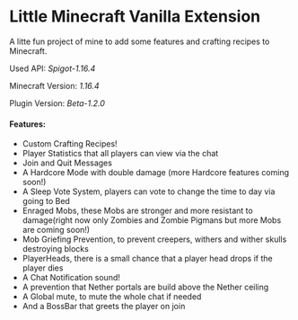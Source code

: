 # **L**ittle **M**inecraft **V**anilla **E**xtension

A litte fun project of mine to add some features and
crafting recipes to Minecraft.

Used API: *Spigot-1.16.4*

Minecraft Version: *1.16.4* 

Plugin Version: *Beta-1.2.0* 

#### Features:
- Custom Crafting Recipes!
- Player Statistics that all players can view via the chat
- Join and Quit Messages
- A Hardcore Mode with double damage (more Hardcore features coming soon!)
- A Sleep Vote System, players can vote to change the time to day via going to Bed
- Enraged Mobs, these Mobs are stronger and more resistant to damage(right now only Zombies and Zombie Pigmans but more Mobs are coming soon!)
- Mob Griefing Prevention, to prevent creepers, withers and wither skulls destroying blocks
- PlayerHeads, there is a small chance that a player head drops if the player dies
- A Chat Notification sound!
- A prevention that Nether portals are build above the Nether ceiling
- A Global mute, to mute the whole chat if needed
- And a BossBar that greets the player on join
